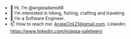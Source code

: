 - 👋 Hi, I’m @angieadams68
- 👀 I’m interested in hiking, fishing, crafting and traveling 
- 🌱 I’m a Software Engineer.
- 📫 How to reach me: AngieClrk21@gmail.com.  Linkedin: https://www.linkedin.com/in/aqsa-saleheen/

<!---
angieadams68/angieadams68 is a ✨ special ✨ repository because its `README.md` (this file) appears on your GitHub profile.
You can click the Preview link to take a look at your changes.
--->
